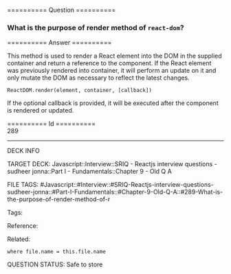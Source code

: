 ========== Question ==========  

### What is the purpose of render method of `react-dom`?  

========== Answer ==========  

This method is used to render a React element into the DOM in the supplied
container and return a reference to the component. If the React element was
previously rendered into container, it will perform an update on it and only
mutate the DOM as necessary to reflect the latest changes.

```
ReactDOM.render(element, container, [callback])
```

If the optional callback is provided, it will be executed after the component is
rendered or updated.

========== Id ==========  
289

---

DECK INFO

TARGET DECK: Javascript::Interview::SRIQ - Reactjs interview questions - sudheer jonna::Part I - Fundamentals::Chapter 9 - Old Q A

FILE TAGS: #Javascript::#Interview::#SRIQ-Reactjs-interview-questions-sudheer-jonna::#Part-I-Fundamentals::#Chapter-9-Old-Q-A::#289-What-is-the-purpose-of-render-method-of-r

Tags:

Reference:

Related:

```dataview
where file.name = this.file.name
```
QUESTION STATUS: Safe to store
